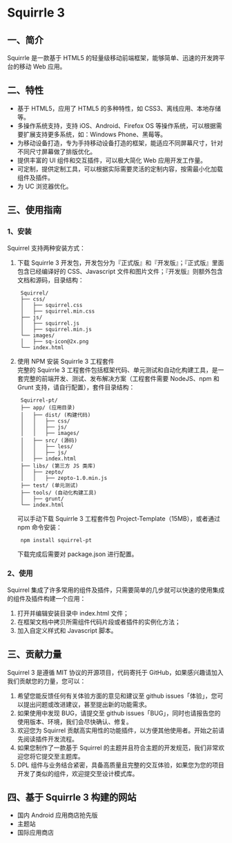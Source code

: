 # Squirrle 3

## 一、简介

Squirrle 是一款基于 HTML5 的轻量级移动前端框架，能够简单、迅速的开发跨平台的移动 Web 应用。

## 二、特性

* 基于 HTML5，应用了 HTML5 的多种特性，如 CSS3、离线应用、本地存储等。
* 多操作系统支持，支持 iOS、Android、Firefox OS 等操作系统，可以根据需要扩展支持更多系统，如：Windows Phone、黑莓等。
* 为移动设备打造，专为手持移动设备打造的框架，能适应不同屏幕尺寸，针对不同尺寸屏幕做了排版优化。
* 提供丰富的 UI 组件和交互插件，可以极大简化 Web 应用开发工作量。
* 可定制，提供定制工具，可以根据实际需要灵活的定制内容，按需最小化加载组件及插件。
* 为 UC 浏览器优化。

## 三、使用指南

### 1、安装

Squirrel 支持两种安装方式：

1. 下载 Squirrle 3 开发包，开发包分为『正式版』和『开发版』；『正式版』里面包含已经编译好的 CSS、Javascript 文件和图片文件；『开发版』则额外包含文档和源码，目录结构：

		Squirrel/
  		├── css/
  		│   ├── squirrel.css
  		│   ├── squirrel.min.css
  		├── js/
  		│   ├── squirrel.js
  		│   ├── squirrel.min.js
  		└── images/
    	│   ├── sq-icon@2x.png
    	└── index.html

2. 使用 NPM 安装 Squirrle 3 工程套件  
	完整的 Squirrle 3 工程套件包括框架代码、单元测试和自动化构建工具，是一套完整的前端开发、测试、发布解决方案（工程套件需要 NodeJS、npm 和 Grunt 支持，请自行配置），套件目录结构：


		Squirrel-pt/
  		├── app/ (应用目录)
  		│   ├── dist/ (构建代码)
  		│   │   ├── css/
  		│   │   ├── js/
		│   │   ├── images/	
  		│   ├── src/ (源码)
  		│   │   ├── less/
  		│   │   ├── js/
  		│   ├── index.html
  		├── libs/ (第三方 JS 类库)
  		│   ├── zepto/
  		│   │   ├── zepto-1.0.min.js
  		├── test/ (单元测试)
  		├── tools/ (自动化构建工具)
  		│   ├── grunt/
    	└── index.html

	
	可以手动下载 Squirrle 3 工程套件包 Project-Template（15MB），或者通过 npm 命令安装：
	
		npm install squirrel-pt
	
	下载完成后需要对 package.json 进行配置。

### 2、使用

Squirrel 集成了许多常用的组件及插件，只需要简单的几步就可以快速的使用集成的组件及插件构建一个应用：

1. 打开并编辑安装目录中 index.html 文件；
2. 在框架文档中拷贝所需组件代码片段或者插件的实例化方法；
3. 加入自定义样式和 Javascript 脚本。

## 三、贡献力量

Squirrel 3 是遵循 MIT 协议的开源项目，代码寄托于 GitHub，如果感兴趣请加入我们贡献您的力量，您可以：

1. 希望您能反馈任何有关体验方面的意见和建议至 github issues「体验」，您可以提出问题或改进建议，甚至提出新的功能需求。
2. 如果使用中发现 BUG，请提交至 github issues「BUG」，同时也请报告您的使用版本、环境，我们会尽快确认、修复。
3. 欢迎您为 Squirrel 贡献高实用性的功能插件，以方便其他使用者。开始之前请先阅读插件开发流程。
4. 如果您制作了一款基于 Squirrel 的主题并且符合主题的开发规范，我们非常欢迎您将它提交至主题库。
5. DPL 组件与业务结合紧密，具备高质量且完整的交互体验，如果您为您的项目开发了类似的组件，欢迎提交至设计模式库。


## 四、基于 Squirrle 3 构建的网站

* 国内 Android 应用商店抢先版
* 主题站
* 国际应用商店

